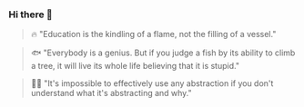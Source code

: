 ### Hi there 👋

> 🔥 "Education is the kindling of a flame, not the filling of a vessel."

> 🐟 "Everybody is a genius. But if you judge a fish by its ability to climb a tree, it will
live its whole life believing that it is stupid."

> 🧑‍💻 "It's impossible to effectively use any abstraction if you don't understand what it's
abstracting and why."

<!--
**defytheflow/defytheflow** is a ✨ _special_ ✨ repository because its `README.md` (this file) appears on your GitHub profile.

Here are some ideas to get you started:

- 🔭 I’m currently working on ...
- 🌱 I’m currently learning ...
- 👯 I’m looking to collaborate on ...
- 🤔 I’m looking for help with ...
- 💬 Ask me about ...
- 📫 How to reach me: ...
- 😄 Pronouns: ...
- ⚡ Fun fact: ...
-->
